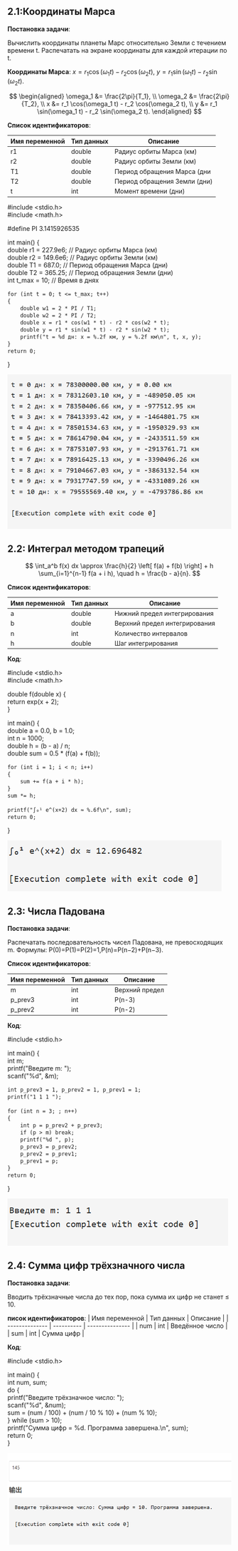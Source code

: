 ## 2.1:Координаты Марса

**Постановка задачи**:

Вычислить координаты планеты Марс относительно Земли с течением времени t. 
Распечатать на экране координаты для каждой итерации по t. 

**Координаты Марса**: $x = r_1 \cos(\omega_1 t) - r_2 \cos(\omega_2 t)$, 
$y = r_1 \sin(\omega_1 t) - r_2 \sin(\omega_2 t)$.    


$$  
\begin{aligned}  
\omega_1 &= \frac{2\pi}{T_1}, \\  
\omega_2 &= \frac{2\pi}{T_2}, \\  
x &= r_1 \cos(\omega_1 t) - r_2 \cos(\omega_2 t), \\  
y &= r_1 \sin(\omega_1 t) - r_2 \sin(\omega_2 t).  
\end{aligned}  
$$  

**Список идентификаторов**:

| Имя переменной | Тип данных	| Описание                     |
| -------------- | ---------- | ---------------------------- |
| r1             | double     | Радиус орбиты Марса (км)     |
| r2             | double     | Радиус орбиты Земли (км)     |
| T1             | double     | Период обращения Марса (дни  |
| T2             | double     | Период обращения Земли (дни) |
| t              | int        | Момент времени (дни)         |


#include <stdio.h>  
#include <math.h>  

#define PI 3.1415926535  

int main() 
{  
    double r1 = 227.9e6;  // Радиус орбиты Марса (км)  
    double r2 = 149.6e6; // Радиус орбиты Земли (км)  
    double T1 = 687.0;   // Период обращения Марса (дни)  
    double T2 = 365.25;  // Период обращения Земли (дни)  
    int t_max = 10;      // Время в днях  

    for (int t = 0; t <= t_max; t++) 
    {  
        double w1 = 2 * PI / T1;  
        double w2 = 2 * PI / T2;  
        double x = r1 * cos(w1 * t) - r2 * cos(w2 * t);  
        double y = r1 * sin(w1 * t) - r2 * sin(w2 * t);  
        printf("t = %d дн: x = %.2f км, y = %.2f км\n", t, x, y);  
    }  
    return 0;  
}  

![image](https://github.com/Yanxi1214/Programming---c-language/blob/Laboratory-work-I/capture_2.1.bmp)



## 2.2: Интеграл методом трапеций

$$  
\int_a^b f(x) dx \approx \frac{h}{2} \left[ f(a) + f(b) \right] + h \sum_{i=1}^{n-1} f(a + i h), \quad h = \frac{b - a}{n}.  
$$  

**Список идентификаторов**:

| Имя переменной | Тип данных | Описание                      |
| -------------- | ---------- | ----------------------------- |
| a              | double     | Нижний предел интегрирования  |
| b              | double     | Верхний предел интегрирования |
| n              | int        | Количество интервалов         |
| h              | double     | Шаг интегрирования            |

**Код**:

#include <stdio.h>  
#include <math.h>  

double f(double x) 
{  
    return exp(x + 2);  
}  

int main() 
{  
    double a = 0.0, b = 1.0;  
    int n = 1000;  
    double h = (b - a) / n;  
    double sum = 0.5 * (f(a) + f(b));  

    for (int i = 1; i < n; i++) 
    {  
        sum += f(a + i * h);  
    }  
    sum *= h;  

    printf("∫₀¹ e^(x+2) dx ≈ %.6f\n", sum);  
    return 0;  
}  

![image](https://github.com/Yanxi1214/Programming---c-language/blob/Laboratory-work-I/2.2.bmp)



##  2.3: Числа Падована

**Постановка задачи**:

Распечатать последовательность чисел Падована, не превосходящих m. Формулы:
P(0)=P(1)=P(2)=1,P(n)=P(n−2)+P(n−3).

**Список идентификаторов**:

| Имя переменной | Тип данных | Описание       |
| -------------- | ---------- | -------------- |
| m              | int        | Верхний предел |
| p_prev3        | int        | P(n-3)         |
| p_prev2        | int        | P(n-2)         |

**Код**:

#include <stdio.h>  

int main() 
{  
    int m;  
    printf("Введите m: ");  
    scanf("%d", &m);  

    int p_prev3 = 1, p_prev2 = 1, p_prev1 = 1;  
    printf("1 1 1 ");  

    for (int n = 3; ; n++) 
    {  
        int p = p_prev2 + p_prev3;  
        if (p > m) break;  
        printf("%d ", p);  
        p_prev3 = p_prev2;  
        p_prev2 = p_prev1;  
        p_prev1 = p;  
    }  
    return 0;  
}  

![image](https://github.com/Yanxi1214/Programming---c-language/blob/Laboratory-work-I/2.3.bmp)



## 2.4: Сумма цифр трёхзначного числа

**Постановка задачи**:

Вводить трёхзначные числа до тех пор, пока сумма их цифр не станет ≤ 10.

**писок идентификаторов**:
| Имя переменной | Тип данных | Описание        |
| -------------- | ---------- | --------------- |
| num            | int        | Введённое число |
| sum            | int        | Сумма цифр      |

**Код**:

#include <stdio.h>  

int main() 
{  
    int num, sum;  
    do 
    {  
        printf("Введите трёхзначное число: ");  
        scanf("%d", &num);  
        sum = (num / 100) + (num / 10 % 10) + (num % 10);  
    } while (sum > 10);  
    printf("Сумма цифр = %d. Программа завершена.\n", sum);  
    return 0;  
}  

![image](https://github.com/Yanxi1214/Programming---c-language/blob/Laboratory-work-I/2.4.bmp)
